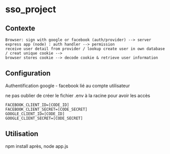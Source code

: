 # sso_project

## Contexte
```
Browser: sign with google or facebook (auth/provider) --> server express app (node) : auth handler --> permission
receive user detail from provider / lookup create user in own database / creat unique cookie --> 
browser stores cookie --> decode cookie & retrieve user information
```

## Configuration
Authentification google - facebook lié au compte utilisateur

ne pas oublier de créer le fichier .env à la racine pour avoir les accès
```
FACEBOOK_CLIENT_ID=[CODE_ID]
FACEBOOK_CLIENT_SECRET=[CODE_SECRET]
GOOGLE_CLIENT_ID=[CODE_ID]
GOOGLE_CLIENT_SECRET=[CODE_SECRET]
```
## Utilisation
npm install
après, node app.js
